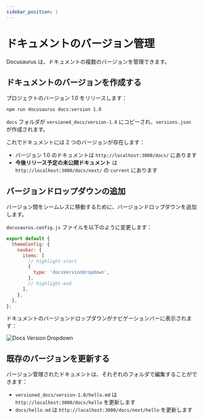 ```yaml
---
sidebar_position: 1
---
```





# ドキュメントのバージョン管理

Docusaurus は、ドキュメントの複数のバージョンを管理できます。




## ドキュメントのバージョンを作成する

プロジェクトのバージョン 1.0 をリリースします：

```bash
npm run docusaurus docs:version 1.0
```

`docs` フォルダが `versioned_docs/version-1.0` にコピーされ、`versions.json` が作成されます。

これでドキュメントには 2 つのバージョンが存在します：

- バージョン 1.0 のドキュメントは `http://localhost:3000/docs/` にあります
- **今後リリース予定の未公開ドキュメント** は `http://localhost:3000/docs/next/` の `current` にあります




## バージョンドロップダウンの追加

バージョン間をシームレスに移動するために、バージョンドロップダウンを追加します。

`docusaurus.config.js` ファイルを以下のように変更します：

```js title="docusaurus.config.js"
export default {
  themeConfig: {
    navbar: {
      items: [
        // highlight-start
        {
          type: 'docsVersionDropdown',
        },
        // highlight-end
      ],
    },
  },
};
```

ドキュメントのバージョンドロップダウンがナビゲーションバーに表示されます：

![Docs Version Dropdown](./img/docsVersionDropdown.png)



## 既存のバージョンを更新する

バージョン管理されたドキュメントは、それぞれのフォルダで編集することができます：

- `versioned_docs/version-1.0/hello.md` は `http://localhost:3000/docs/hello` を更新します
- `docs/hello.md` は `http://localhost:3000/docs/next/hello` を更新します
